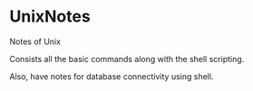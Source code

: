 # UnixNotes
Notes of Unix

Consists all the basic commands along with the shell scripting.

Also, have notes for database connectivity using shell.
